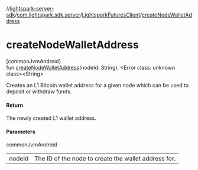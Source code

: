 //[lightspark-server-sdk](../../../index.md)/[com.lightspark.sdk.server](../index.md)/[LightsparkFuturesClient](index.md)/[createNodeWalletAddress](create-node-wallet-address.md)

# createNodeWalletAddress

[commonJvmAndroid]\
fun [createNodeWalletAddress](create-node-wallet-address.md)(nodeId: String): &lt;Error class: unknown class&gt;&lt;String&gt;

Creates an L1 Bitcoin wallet address for a given node which can be used to deposit or withdraw funds.

#### Return

The newly created L1 wallet address.

#### Parameters

commonJvmAndroid

| | |
|---|---|
| nodeId | The ID of the node to create the wallet address for. |

